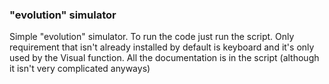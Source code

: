 ### "evolution" simulator
Simple "evolution" simulator. To run the code just run the script. Only requirement that isn't already installed by default is keyboard and it's only used by the Visual function.
 All the documentation is in the script (although it isn't very complicated anyways)
